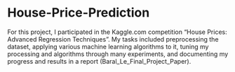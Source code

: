 # House-Price-Prediction
For this project, I participated in the Kaggle.com competition “House Prices: Advanced Regression Techniques”. My tasks included preprocessing the dataset, applying various machine learning algorithms to it, tuning my processing and algorithms through many experiments, and documenting my progress and results in a report (Baral_Le_Final_Project_Paper).
